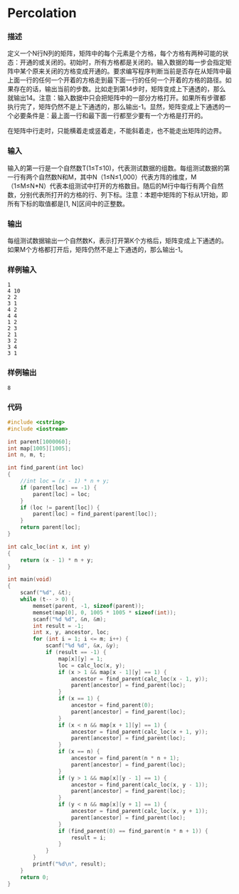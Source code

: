 # Percolation

### 描述
定义一个N行N列的矩阵，矩阵中的每个元素是个方格，每个方格有两种可能的状态：开通的或关闭的。初始时，所有方格都是关闭的。输入数据的每一步会指定矩阵中某个原来关闭的方格变成开通的。要求编写程序判断当前是否存在从矩阵中最上面一行的任何一个开着的方格走到最下面一行的任何一个开着的方格的路径。如果存在的话，输出当前的步数。比如走到第14步时，矩阵变成上下通透的，那么就输出14。注意：输入数据中只会把矩阵中的一部分方格打开。如果所有步骤都执行完了，矩阵仍然不是上下通透的，那么输出-1。显然，矩阵变成上下通透的一个必要条件是：最上面一行和最下面一行都至少要有一个方格是打开的。

在矩阵中行走时，只能横着走或竖着走，不能斜着走，也不能走出矩阵的边界。

### 输入
输入的第一行是一个自然数T(1≤T≤10)，代表测试数据的组数。每组测试数据的第一行有两个自然数N和M，其中N（1≤N≤1,000）代表方阵的维度，M（1≤M≤N*N）代表本组测试中打开的方格数目。随后的M行中每行有两个自然数，分别代表所打开的方格的行、列下标。注意：本题中矩阵的下标从1开始，即所有下标的取值都是[1, N]区间中的正整数。

### 输出
每组测试数据输出一个自然数K，表示打开第K个方格后，矩阵变成上下通透的。如果M个方格都打开后，矩阵仍然不是上下通透的，那么输出-1。

### 样例输入
```
1
4 10 
2 2
3 1
4 2
4 4
1 2
2 3
2 1
3 2
3 4
3 1
```

### 样例输出
```
8
```

### 代码

```cpp
#include <cstring>
#include <iostream>

int parent[1000060];
int map[1005][1005];
int n, m, t;

int find_parent(int loc)
{ 
    //int loc = (x - 1) * n + y;
    if (parent[loc] == -1) {
        parent[loc] = loc;
    }
    if (loc != parent[loc]) {
        parent[loc] = find_parent(parent[loc]);
    }
    return parent[loc];
}

int calc_loc(int x, int y)
{
    return (x - 1) * n + y;
}

int main(void)
{
    scanf("%d", &t);
    while (t-- > 0) {
        memset(parent, -1, sizeof(parent));
        memset(map[0], 0, 1005 * 1005 * sizeof(int));
        scanf("%d %d", &n, &m);
        int result = -1;
        int x, y, ancestor, loc;
        for (int i = 1; i <= m; i++) {
            scanf("%d %d", &x, &y);
            if (result == -1) {
                map[x][y] = 1;
                loc = calc_loc(x, y);
                if (x > 1 && map[x - 1][y] == 1) {
                    ancestor = find_parent(calc_loc(x - 1, y));
                    parent[ancestor] = find_parent(loc);
                }
                if (x == 1) {
                    ancestor = find_parent(0);
                    parent[ancestor] = find_parent(loc);
                }
                if (x < n && map[x + 1][y] == 1) {
                    ancestor = find_parent(calc_loc(x + 1, y));
                    parent[ancestor] = find_parent(loc);
                }
                if (x == n) {
                    ancestor = find_parent(n * n + 1);
                    parent[ancestor] = find_parent(loc);
                }
                if (y > 1 && map[x][y - 1] == 1) {
                    ancestor = find_parent(calc_loc(x, y - 1));
                    parent[ancestor] = find_parent(loc);
                }
                if (y < n && map[x][y + 1] == 1) {
                    ancestor = find_parent(calc_loc(x, y + 1));
                    parent[ancestor] = find_parent(loc);
                }
                if (find_parent(0) == find_parent(n * n + 1)) {
                    result = i;
                }
            }
        }
        printf("%d\n", result);
    }
    return 0;
}
```